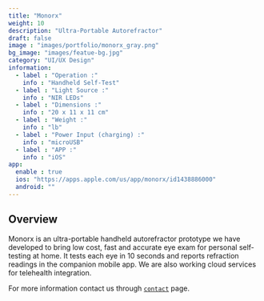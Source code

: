 ```yaml
---
title: "Monorx"
weight: 10
description: "Ultra-Portable Autorefractor"
draft: false
image : "images/portfolio/monorx_gray.png"
bg_image: "images/featue-bg.jpg"
category: "UI/UX Design"
information:
  - label : "Operation :"
    info : "Handheld Self-Test"
  - label : "Light Source :"
    info : "NIR LEDs"    
  - label : "Dimensions :"
    info : "20 x 11 x 11 cm"
  - label : "Weight :"
    info : "lb"    
  - label : "Power Input (charging) :"
    info : "microUSB"
  - label : "APP :"
    info : "iOS"
app:
  enable : true
  ios: "https://apps.apple.com/us/app/monorx/id1438886000"
  android: ""
---
```


## Overview

Monorx is an ultra-portable handheld autorefractor prototype we have developed to bring low cost, fast and accurate eye exam for personal self-testing at home. It tests each eye in 10 seconds and reports refraction readings in the companion mobile app. We are also working cloud services for telehealth integration.

For more information contact us through [`contact`](/contact) page.
